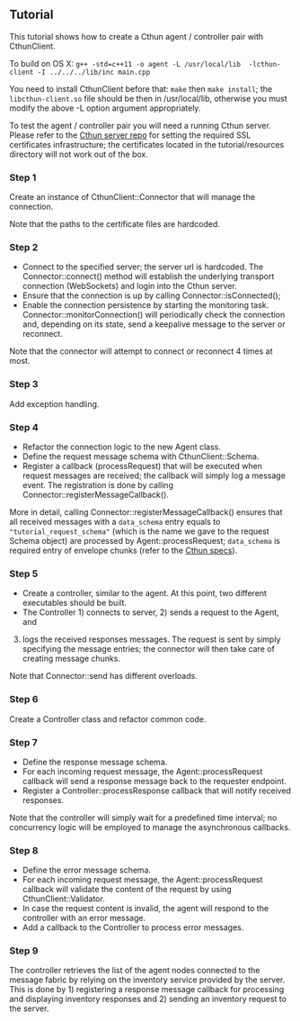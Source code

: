 ## Tutorial

This tutorial shows how to create a Cthun agent / controller pair with
CthunClient.

To build on OS X:
`g++ -std=c++11 -o agent -L /usr/local/lib  -lcthun-client -I ../../../lib/inc main.cpp`

You need to install CthunClient before that: `make` then `make install`; the
`libcthun-client.so` file should be then in /usr/local/lib, otherwise you must
modify the above -L option argument appropriately.

To test the agent / controller pair you will need a running Cthun server.
Please refer to the [Cthun server repo](https://github.com/puppetlabs/cthun) for
setting the required SSL certificates infrastructure; the certificates located
in the tutorial/resources directory will not work out of the box.

### Step 1

Create an instance of CthunClient::Connector that will manage the connection.

Note that the paths to the certificate files are hardcoded.

### Step 2

 - Connect to the specified server; the server url is hardcoded.
 The Connector::connect() method will establish the underlying transport
 connection (WebSockets) and login into the Cthun server.
 - Ensure that the connection is up by calling Connector::isConnected();
 - Enable the connection persistence by starting the monitoring task.
 Connector::monitorConnection() will periodically check the connection and,
 depending on its state, send a keepalive message to the server or reconnect.

Note that the connector will attempt to connect or reconnect 4 times at most.

### Step 3

Add exception handling.

### Step 4

 - Refactor the connection logic to the new Agent class.
 - Define the request message schema with CthunClient::Schema.
 - Register a callback (processRequest) that will be executed when request
 messages are received; the callback will simply log a message event. The
 registration is done by calling Connector::registerMessageCallback().

More in detail, calling Connector::registerMessageCallback() ensures that all
received messages with a `data_schema` entry equals to `"tutorial_request_schema"`
(which is the name we gave to the request Schema object) are processed by
Agent::processRequest; `data_schema` is  required entry of envelope chunks
(refer to the [Cthun specs](https://github.com/puppetlabs/cthun-specifications)).

### Step 5

 - Create a controller, similar to the agent. At this point, two different
 executables should be built.
 - The Controller 1) connects to server, 2) sends a request to the Agent, and
 3) logs the received responses messages. The request is sent by simply
 specifying the message entries; the connector will then take care of creating
 message chunks.

Note that Connector::send has different overloads.

### Step 6

Create a Controller class and refactor common code.

### Step 7

 - Define the response message schema.
 - For each incoming request message, the Agent::processRequest callback will
 send a response message back to the requester endpoint.
 - Register a Controller::processResponse callback that will notify received
 responses.

 Note that the controller will simply wait for a predefined time interval; no
 concurrency logic will be employed to manage the asynchronous callbacks.

### Step 8

 - Define the error message schema.
 - For each incoming request message, the Agent::processRequest callback will
 validate the content of the request by using CthunClient::Validator.
 - In case the request content is invalid, the agent will respond to the
 controller with an error message.
 - Add a callback to the Controller to process error messages.

### Step 9

The controller retrieves the list of the agent nodes connected to the message
fabric by relying on the inventory service provided by the server. This is done
by 1) registering a response message callback for processing and displaying
inventory responses and 2) sending an inventory request to the server.
